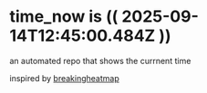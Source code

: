 # time_now is (( 2025-09-14T12:45:00.484Z ))

an automated repo that shows the currnent time

inspired by [breakingheatmap](https://github.com/breakingheatmap/breakingheatmap)